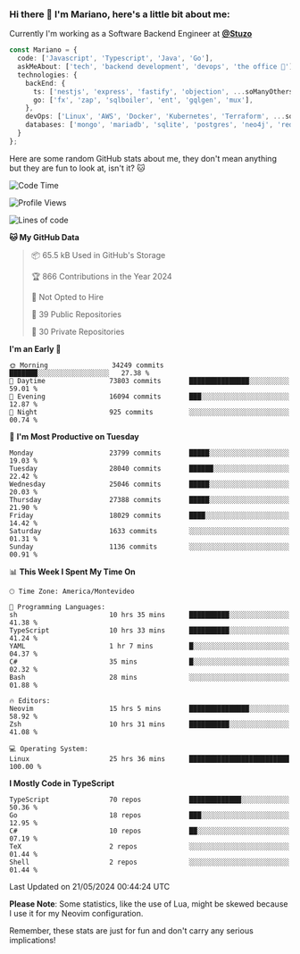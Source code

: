 ### Hi there 👋 I'm Mariano, here's a little bit about me:

Currently I'm working as a Software Backend Engineer at [**@Stuzo**](https://www.stuzo.com/)

```ts
const Mariano = {
  code: ['Javascript', 'Typescript', 'Java', 'Go'],
  askMeAbout: ['tech', 'backend development', 'devops', 'the office 💼'],
  technologies: {
    backEnd: {
      ts: ['nestjs', 'express', 'fastify', 'objection', ...soManyOthersFrameworks],
      go: ['fx', 'zap', 'sqlboiler', 'ent', 'gqlgen', 'mux'],
    },
    devOps: ['Linux', 'AWS', 'Docker', 'Kubernetes', 'Terraform', ...soManyOthersTools],
    databases: ['mongo', 'mariadb', 'sqlite', 'postgres', 'neo4j', 'redis', ...],
  }
};
```

Here are some random GitHub stats about me, they don't mean anything but they are fun to look at, isn't it? 🐱

<!--START_SECTION:waka-->
![Code Time](http://img.shields.io/badge/Code%20Time-1%2C991%20hrs%2022%20mins-blue)

![Profile Views](http://img.shields.io/badge/Profile%20Views-0-blue)

![Lines of code](https://img.shields.io/badge/From%20Hello%20World%20I%27ve%20Written-21.0%20million%20lines%20of%20code-blue)

**🐱 My GitHub Data** 

> 📦 65.5 kB Used in GitHub's Storage 
 > 
> 🏆 866 Contributions in the Year 2024
 > 
> 🚫 Not Opted to Hire
 > 
> 📜 39 Public Repositories 
 > 
> 🔑 30 Private Repositories 
 > 
**I'm an Early 🐤** 

```text
🌞 Morning                34249 commits       ███████░░░░░░░░░░░░░░░░░░   27.38 % 
🌆 Daytime                73803 commits       ███████████████░░░░░░░░░░   59.01 % 
🌃 Evening                16094 commits       ███░░░░░░░░░░░░░░░░░░░░░░   12.87 % 
🌙 Night                  925 commits         ░░░░░░░░░░░░░░░░░░░░░░░░░   00.74 % 
```
📅 **I'm Most Productive on Tuesday** 

```text
Monday                   23799 commits       █████░░░░░░░░░░░░░░░░░░░░   19.03 % 
Tuesday                  28040 commits       ██████░░░░░░░░░░░░░░░░░░░   22.42 % 
Wednesday                25046 commits       █████░░░░░░░░░░░░░░░░░░░░   20.03 % 
Thursday                 27388 commits       █████░░░░░░░░░░░░░░░░░░░░   21.90 % 
Friday                   18029 commits       ████░░░░░░░░░░░░░░░░░░░░░   14.42 % 
Saturday                 1633 commits        ░░░░░░░░░░░░░░░░░░░░░░░░░   01.31 % 
Sunday                   1136 commits        ░░░░░░░░░░░░░░░░░░░░░░░░░   00.91 % 
```


📊 **This Week I Spent My Time On** 

```text
🕑︎ Time Zone: America/Montevideo

💬 Programming Languages: 
sh                       10 hrs 35 mins      ██████████░░░░░░░░░░░░░░░   41.38 % 
TypeScript               10 hrs 33 mins      ██████████░░░░░░░░░░░░░░░   41.24 % 
YAML                     1 hr 7 mins         █░░░░░░░░░░░░░░░░░░░░░░░░   04.37 % 
C#                       35 mins             █░░░░░░░░░░░░░░░░░░░░░░░░   02.32 % 
Bash                     28 mins             ░░░░░░░░░░░░░░░░░░░░░░░░░   01.88 % 

🔥 Editors: 
Neovim                   15 hrs 5 mins       ███████████████░░░░░░░░░░   58.92 % 
Zsh                      10 hrs 31 mins      ██████████░░░░░░░░░░░░░░░   41.08 % 

💻 Operating System: 
Linux                    25 hrs 36 mins      █████████████████████████   100.00 % 
```

**I Mostly Code in TypeScript** 

```text
TypeScript               70 repos            █████████████░░░░░░░░░░░░   50.36 % 
Go                       18 repos            ███░░░░░░░░░░░░░░░░░░░░░░   12.95 % 
C#                       10 repos            ██░░░░░░░░░░░░░░░░░░░░░░░   07.19 % 
TeX                      2 repos             ░░░░░░░░░░░░░░░░░░░░░░░░░   01.44 % 
Shell                    2 repos             ░░░░░░░░░░░░░░░░░░░░░░░░░   01.44 % 
```




 Last Updated on 21/05/2024 00:44:24 UTC
<!--END_SECTION:waka-->

**Please Note**: Some statistics, like the use of Lua, might be skewed because I use it for my Neovim configuration.

Remember, these stats are just for fun and don't carry any serious implications!
